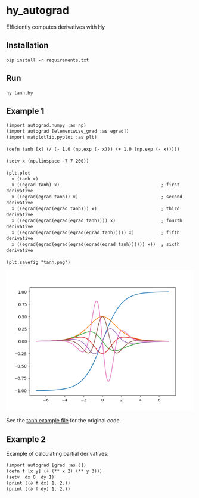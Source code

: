 # hy_autograd
Efficiently computes derivatives with Hy

## Installation

```console
pip install -r requirements.txt
```

## Run

```console
hy tanh.hy
```

## Example 1

```hy
(import autograd.numpy :as np)
(import autograd [elementwise_grad :as egrad])
(import matplotlib.pyplot :as plt)

(defn tanh [x] (/ (- 1.0 (np.exp (- x))) (+ 1.0 (np.exp (- x)))))

(setv x (np.linspace -7 7 200))

(plt.plot
  x (tanh x)
  x ((egrad tanh) x)                                      ; first derivative
  x ((egrad(egrad tanh)) x)                               ; second derivative
  x ((egrad(egrad(egrad tanh))) x)                        ; third derivative
  x ((egrad(egrad(egrad(egrad tanh)))) x)                 ; fourth derivative
  x ((egrad(egrad(egrad(egrad(egrad tanh))))) x)          ; fifth derivative
  x ((egrad(egrad(egrad(egrad(egrad(egrad tanh)))))) x))  ; sixth derivative

(plt.savefig "tanh.png")

```
![tanh](tanh.png)

See the [tanh example file](https://github.com/HIPS/autograd/blob/master/examples/tanh.py) for the original code.

## Example 2

Example of calculating partial derivatives:

```hy
(import autograd [grad :as ∂])
(defn f [x y] (+ (** x 2) (** y 3)))
(setv  dx 0  dy 1)
(print ((∂ f dx) 1. 2.))
(print ((∂ f dy) 1. 2.))
```